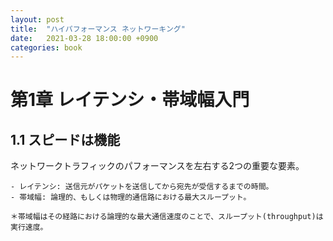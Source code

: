 ```yaml
---
layout: post
title:  "ハイパフォーマンス ネットワーキング"
date:   2021-03-28 18:00:00 +0900
categories: book
---
```


# 第1章 レイテンシ・帯域幅入門

## 1.1 スピードは機能

ネットワークトラフィックのパフォーマンスを左右する2つの重要な要素。

```
- レイテンシ: 送信元がパケットを送信してから宛先が受信するまでの時間。
- 帯域幅: 論理的、もしくは物理的通信路における最大スループット。

＊帯域幅はその経路における論理的な最大通信速度のことで、スループット(throughput)は実行速度。
```
